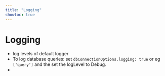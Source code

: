 ```yaml
---
title: "Logging"
showtoc: true
---
```


# Logging

- log levels of default logger
- To log database queries: set `dbConnectionOptions.logging: true` or eg `['query']` and the set the logLevel to Debug.
- 

